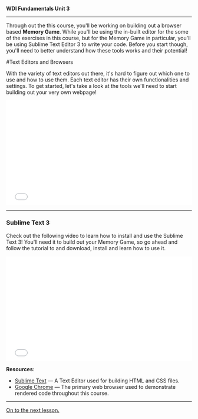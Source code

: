 **WDI Fundamentals Unit 3**

---

Through out the this course, you'll be working on building out a browser based **Memory Game**. While you'll be using the in-built editor for the some of the exercises in this course, but for the Memory Game in particular, you'll be using Sublime Text Editor 3 to write your code. Before you start though, you'll need to better understand how these tools works and their potential!

#Text Editors and Browsers

With the variety of text editors out there, it's hard to figure out which one to use and how to use them. Each text editor has their own functionalities and settings. To get started, let's take a look at the tools we'll need to start building out your very own webpage!

<div class="wistia_responsive_padding" style="padding:56.25% 0 0 0;position:relative;"><div class="wistia_responsive_wrapper" style="height:100%;left:0;position:absolute;top:0;width:100%;"><iframe src="//fast.wistia.net/embed/iframe/nmnxm7vj66?seo=false&videoFoam=true" allowtransparency="true" frameborder="0" scrolling="no" class="wistia_embed" name="wistia_embed" allowfullscreen mozallowfullscreen webkitallowfullscreen oallowfullscreen msallowfullscreen width="100%" height="100%"></iframe></div></div>
<script src="//fast.wistia.net/assets/external/E-v1.js" async></script>

---

### Sublime Text 3

Check out the following video to learn how to install and use the Sublime Text 3! You'll need it to build out your Memory Game, so go ahead and follow the tutorial to and download, install and learn how to use it.

<div class="wistia_responsive_padding" style="padding:56.25% 0 0 0;position:relative;"><div class="wistia_responsive_wrapper" style="height:100%;left:0;position:absolute;top:0;width:100%;"><iframe src="//fast.wistia.net/embed/iframe/weu4rtct39?seo=false&videoFoam=true" allowtransparency="true" frameborder="0" scrolling="no" class="wistia_embed" name="wistia_embed" allowfullscreen mozallowfullscreen webkitallowfullscreen oallowfullscreen msallowfullscreen width="100%" height="100%"></iframe></div></div>
<script src="//fast.wistia.net/assets/external/E-v1.js" async></script>

**Resources**:

* [Sublime Text](https://www.sublimetext.com/3) — A Text Editor used for building HTML and CSS files.
* [Google Chrome](http://www.google.com/chrome/) — The primary web browser used to demonstrate rendered code throughout this course.



---

[On to the next lesson.](09_quiz.md)
